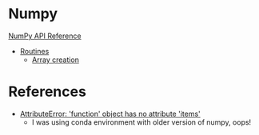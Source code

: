 # Numpy
[NumPy API Reference](https://numpy.org/doc/stable/reference/index.html)
- [Routines](https://numpy.org/doc/stable/reference/routines.html)
  * [Array creation](https://numpy.org/doc/stable/reference/routines.array-creation.html)


# References
- [AttributeError: 'function' object has no attribute 'items'](https://pythontechworld.com/issue/numpy/numpy/22007)
  * I was using conda environment with older version of numpy, oops!